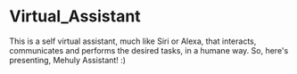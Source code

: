 # Virtual_Assistant
This is a self virtual assistant, much like Siri or Alexa, that interacts, communicates and performs the desired tasks, in a humane way. So, here's presenting, Mehuly Assistant! :)
